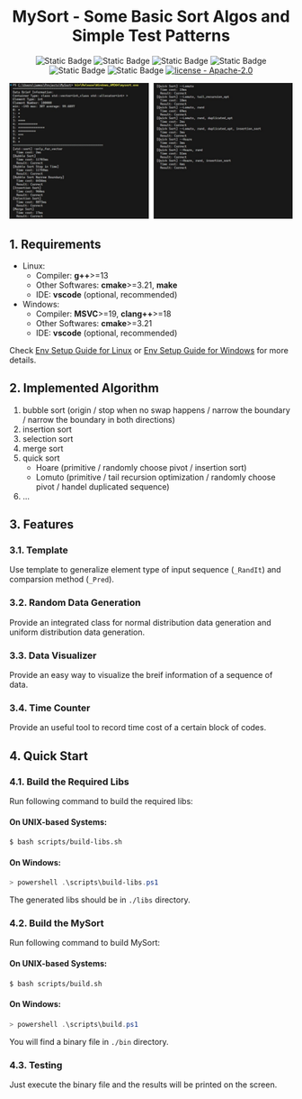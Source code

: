 <div align="center">

  <h1> MySort -  Some Basic Sort Algos and Simple Test Patterns </h1>
  
  ![Static Badge](https://img.shields.io/badge/C%2B%2B-23-blue?style=plastic) ![Static Badge](https://img.shields.io/badge/g%2B%2B-13-blue?style=plastic) ![Static Badge](https://img.shields.io/badge/msvc-19-blue?style=plastic) ![Static Badge](https://img.shields.io/badge/cmake-navy?style=plastic&link=https%3A%2F%2Fgithub.com%2Fjamesnulliu%2FPrettyLazy0%2Fblob%2Fmain%2FLICENSE) ![Static Badge](https://img.shields.io/badge/make-navy?style=plastic&link=https%3A%2F%2Fgithub.com%2Fjamesnulliu%2FPrettyLazy0%2Fblob%2Fmain%2FLICENSE) ![Static Badge](https://img.shields.io/badge/ninja-navy?style=plastic&link=https%3A%2F%2Fgithub.com%2Fjamesnulliu%2FPrettyLazy0%2Fblob%2Fmain%2FLICENSE) [![license - Apache-2.0](https://img.shields.io/badge/license-Apache--2.0-darkgreen?style=plastic)](https://github.com/jamesnulliu/PrettyLazy0/blob/main/LICENSE)

  <img src="docs\imgs\output_example.jpg"></img>

</div>


## 1. Requirements

- Linux:
    - Compiler: **g++**>=13
    - Other Softwares: **cmake**>=3.21, **make**
    - IDE: **vscode** (optional, recommended)
- Windows:
    - Compiler: **MSVC**>=19, **clang++**>=18
    - Other Softwares: **cmake**>=3.21
    - IDE: **vscode** (optional, recommended)

Check [Env Setup Guide for Linux](./docs/Env_Setup_Guide_for_Linux.md) or [Env Setup Guide for Windows](./docs/Env_Setup_Guide_for_Windows.md) for more details.

## 2. Implemented Algorithm
1. bubble sort (origin / stop when no swap happens / narrow the boundary / narrow the boundary in both directions)
2. insertion sort
3. selection sort
4. merge sort
5. quick sort
   - Hoare (primitive / randomly choose pivot / insertion sort)
   - Lomuto (primitive / tail recursion optimization / randomly choose pivot / handel duplicated sequence)
6. ...

## 3. Features
### 3.1. Template
Use template to generalize element type of input sequence (`_RandIt`) and comparsion method (`_Pred`).

### 3.2. Random Data Generation
Provide an integrated class for normal distribution data generation and uniform distribution data generation.

### 3.3. Data Visualizer
Provide an easy way to visualize the breif information of a sequence of data.

### 3.4. Time Counter
Provide an useful tool to record time cost of a certain block of codes.

## 4. Quick Start
### 4.1. Build the Required Libs

Run following command to build the required libs:

#### On UNIX-based Systems:
```bash
$ bash scripts/build-libs.sh
```
#### On Windows:
```powershell
> powershell .\scripts\build-libs.ps1
```

The generated libs should be in `./libs` directory.

### 4.2. Build the MySort

Run following command to build MySort:

#### On UNIX-based Systems:
```bash
$ bash scripts/build.sh
```
#### On Windows:
```powershell
> powershell .\scripts\build.ps1
```

You will find a binary file in `./bin` directory.

### 4.3. Testing

Just execute the binary file and the results will be printed on the screen.
